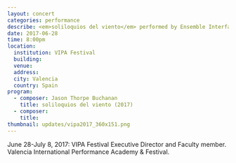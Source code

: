 ```yaml
---
layout: concert
categories: performance
describe: <em>soliloquios del viento</em> performed by Ensemble Interface. 2017 VIPA Festival.
date: 2017-06-28
time: 8:00pm
location:
  institution: VIPA Festival
  building:
  venue:
  address:
  city: Valencia
  country: Spain
program:
  - composer: Jason Thorpe Buchanan
    title: soliloquios del viento (2017)
  - composer:
    title:
thumbnail: updates/vipa2017_360x151.png
---
```


June 28-July 8, 2017: VIPA Festival Executive Director and Faculty member. Valencia International Performance Academy & Festival.
